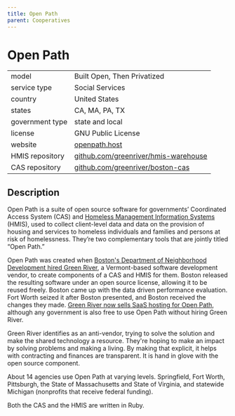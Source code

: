 ```yaml
---
title: Open Path
parent: Cooperatives
---
```


# Open Path

|                   |                                          |
|:------------------|:-----------------------------------------|
| model             | Built Open, Then Privatized
| service type      | Social Services
| country           | United States
| states            | CA, MA, PA, TX
| government type   | state and local
| license           | GNU Public License
| website           | [openpath.host](https://www.openpath.host/)
| HMIS repository	| [github.com/greenriver/hmis-warehouse](https://github.com/greenriver/hmis-warehouse)
| CAS repository		| [github.com/greenriver/boston-cas](https://github.com/greenriver/boston-cas)

## Description

Open Path is a suite of open source software for governments’ Coordinated Access System (CAS) and [Homeless Management Information Systems](https://www.hudexchange.info/programs/hmis/) (HMIS), used to collect client-level data and data on the provision of housing and services to homeless individuals and families and persons at risk of homelessness. They’re two complementary tools that are jointly titled “Open Path.”

Open Path was created when [Boston's Department of Neighborhood Development hired Green River](https://www.greenriver.com/portfolio/the-city-of-boston), a Vermont-based software development vendor, to create components of a CAS and HMIS for them. Boston released the resulting software under an open source license, allowing it to be reused freely. Boston came up with the data driven performance evaluation. Fort Worth seized it after Boston presented, and Boston received the changes they made. [Green River now sells SaaS hosting for Open Path](https://www.openpath.host/how-to-get-it), although any government is also free to use Open Path without hiring Green River.

Green River identifies as an anti-vendor, trying to solve the solution and make the shared technology a resource. They're hoping to make an impact by solving problems and making a living. By making that explicit, it helps with contracting and finances are transparent. It is hand in glove with the open source component. 

About 14 agencies use Open Path at varying levels. Springfield, Fort Worth, Pittsburgh, the State of Massachusetts and State of Virginia, and statewide Michigan (nonprofits that receive federal funding).

Both the CAS and the HMIS are written in Ruby.
